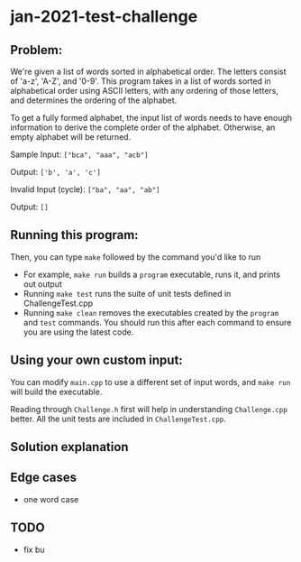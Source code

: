 # jan-2021-test-challenge

## Problem:
We're given a list of words sorted in alphabetical order. The letters consist of 'a-z', 'A-Z', and '0-9'. 
This program takes in a list of words sorted in alphabetical order using ASCII letters, with any ordering of those letters, and determines the ordering of the alphabet.

To get a fully formed alphabet, the input list of words needs to have enough information to derive the complete order of the alphabet. Otherwise, an empty alphabet will be returned.

Sample Input:
`["bca", "aaa", "acb"]`

Output:
`['b', 'a', 'c']`

Invalid Input (cycle):
`["ba", "aa", "ab"]`

Output:
`[]`

## Running this program:
Then, you can type `make` followed by the command you'd like to run
* For example, `make run` builds a `program` executable, runs it, and prints out output
* Running `make test` runs the suite of unit tests defined in ChallengeTest.cpp
* Running `make clean` removes the executables created by the `program` and `test` commands. You should run this after each command to ensure you are using the latest code.

## Using your own custom input:
You can modify `main.cpp` to use a different set of input words, and `make run` will build the executable.

Reading through `Challenge.h` first will help in understanding `Challenge.cpp` better. All the unit tests are included in `ChallengeTest.cpp`.

## Solution explanation

## Edge cases
- one word case

## TODO
- fix bu